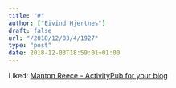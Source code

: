 ```yaml
---
title: "#"
author: ["Eivind Hjertnes"]
draft: false
url: "/2018/12/03/4/1927"
type: "post"
date: 2018-12-03T18:59:01+01:00
---
```


Liked:
[Manton
Reece - ActivityPub for your blog](https://www.manton.org/2018/11/14/activitypub-for-your.html)
